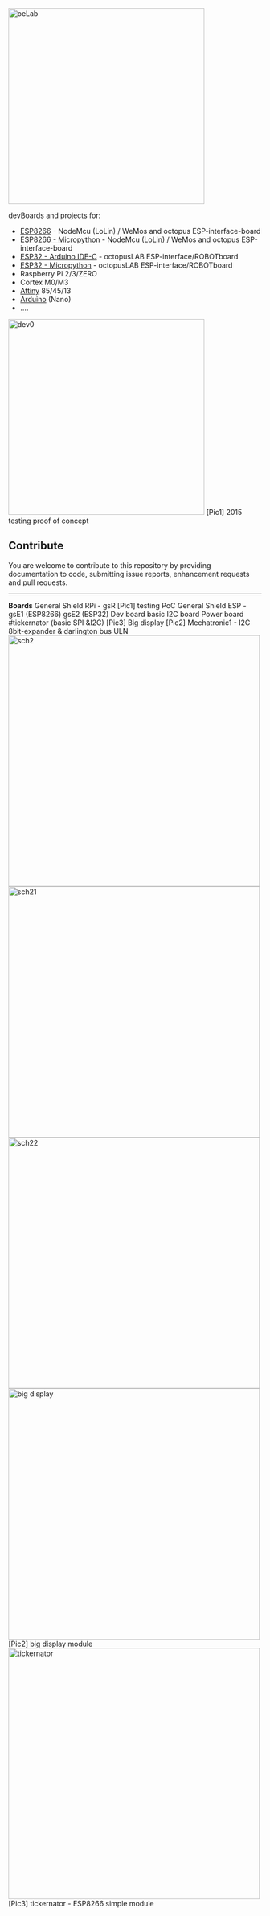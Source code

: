 <img src="https://raw.githubusercontent.com/octopusengine/octopuslab/master/images/oelab1.png" alt="oeLab" width="390">

devBoards and projects for:
- <a href=https://github.com/octopusengine/octopuslab/tree/master/esp8266>ESP8266</a> - NodeMcu (LoLin) / WeMos and octopus ESP-interface-board 
- <a href=https://github.com/octopusengine/octopuslab/tree/master/esp8266-micropython>ESP8266 - Micropython</a> - NodeMcu (LoLin) / WeMos and octopus ESP-interface-board 
- <a href=https://github.com/octopusengine/octopuslab/tree/master/esp32>ESP32 - Arduino IDE-C</a> - octopusLAB ESP-interface/ROBOTboard
- <a href=https://github.com/octopusengine/octopuslab/tree/master/esp32-micropython>ESP32 - Micropython</a> - octopusLAB ESP-interface/ROBOTboard
- Raspberry Pi 2/3/ZERO
- Cortex M0/M3
- <a href=https://github.com/octopusengine/octopuslab/tree/master/attiny>Attiny</a> 85/45/13
- <a href=https://github.com/octopusengine/octopuslab/tree/master/arduino-nano>Arduino</a> (Nano)
- ....

<img src="https://raw.githubusercontent.com/octopusengine/octopuslab/master/images/oedev0.jpg" alt="dev0" width="390">
[Pic1] 2015 testing proof of concept



<h2>Contribute</h2>
You are welcome to contribute to this repository by providing documentation to code, submitting issue reports, enhancement requests and pull requests.
<hr />
<b>Boards</b>
General Shield RPi - gsR [Pic1] testing PoC
General Shield ESP - gsE1 (ESP8266) gsE2 (ESP32) 
Dev board basic
I2C board
Power board
#tickernator (basic SPI &I2C) [Pic3]
Big display [Pic2]
Mechatronic1 - I2C 8bit-expander & darlington bus ULN

<img src="https://raw.githubusercontent.com/octopusengine/octopuslab/master/images/oe-lab-nano-sch1.png" alt="sch2" width="500">

<img src="https://raw.githubusercontent.com/octopusengine/octopuslab/master/images/oe-lab-nano-sch21.png" alt="sch21" width="500">

<img src="https://raw.githubusercontent.com/octopusengine/octopuslab/master/images/oe-lab-nano-sch22.png" alt="sch22" width="500">

<img src="https://raw.githubusercontent.com/octopusengine/octopuslab/master/images/lab18-bigdisplay.jpg" alt="big display" width="500">
[Pic2] big display module

<img src="https://raw.githubusercontent.com/octopusengine/octopuslab/master/images/lab18-tickernator.jpg " alt="tickernator" width="500">
[Pic3] tickernator - ESP8266 simple module




